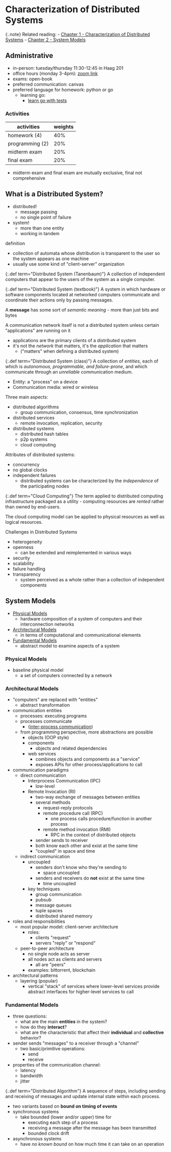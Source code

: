 # Characterization of Distributed Systems

{:.note}
Related reading:
    - [Chapter 1 - Characterization of Distributed Systems](../chapter-1/index.md)
    - [Chapter 2 - System Models](../chapter-2/index.md)

## Administrative
- in-person: tuesday/thursday 11:30-12:45 in Haag 201
- office hours (monday 3-4pm): [zoom link](https://umsystem.zoom.us/j/94171457064?pwd=N2plOVd5eGZFWFk1Z1plNFJ3OG9EUT09)
- exams: open-book
- preferred communication: canvas
- preferred language for homework: python or go
    - learning go:
        - [learn go with tests](https://quii.gitbook.io/learn-go-with-tests/)


### Activities

| activities | weights |
| - | - |
| homework (4) | 40% |
| programming (2) | 20% |
| midterm exam | 20% |
| final exam | 20% |

- midterm exam and final exam are mutually exclusive, final not
  comprehensive

## What is a Distributed System?

- distributed!
    - message passing
    - no single point of failure
- system!
    - more than one entity
    - working in tandem

definition
- collection of automata whose distribution is transparent to the user
  so the system appears as one machine
- usually use some kind of "client-server" organization

{:.def term="Distributed System (Tanenbaum)"}
A collection of independent computers that appear to the users of the
system as a single computer.
<!--{:def term="term"}
possibly multi-line definition
{/def}-->

{:.def term="Distributed System (textbook)"}
A system in which hardware or software components located at networked
computers communicate and coordinate their actions only by passing
messages.

A **message** has some sort of *semantic meaning* - more than just bits and bytes

A communication network itself is not a distributed system unless
certain "applications" are running on it
- applications are the primary clients of a distributed system
- it's not the *network* that matters, it's the *application* that matters
    - ("matters" when defining a distributed system)

{:.def term="Distributed System (class)"}
A collection of *entities*, each of which is *autonomous, programmable,
and failure-prone*, and which communicate through an *unreliable*
communication medium.

- Entity: a "process" on a device
- Communication media: wired or wireless

Three main aspects:
- distributed algorithms
    - group communication, consensus, time synchronization
- distributed services
    - remote invocation, replication, security
- distributed systems
    - distributed hash tables
    - p2p systems
    - cloud computing

Attributes of distributed systems:
- concurrency
- no global clocks
- independent failures
    - distributed systems can be characterized by the *independence* of
the participating nodes

{:.def term="Cloud Computing"}
The term applied to distributed computing infrastructure packaged as a
utility - computing resources are *rented* rather than owned by
end-users.

The cloud computing model can be applied to physical resources as well
as logical resources.

Challenges in Distributed Systems
- heterogeneity
- openness
    - can be extended and reimplemented in various ways
- security
- scalability
- failure handling
- transparency
    - system perceived as a whole rather than a collection of
    independent components

## System Models
- [ Physical Models ](../chapter-2/physical-models.md)
    - hardware composition of a system of computers and their
  interconnection networks
- [ Architectural Models ](../chapter-2/architectural-models.md)
    - in terms of computational and communicational elements
- [ Fundamental Models ](../chapter-2/fundamental-models.md)
    - abstract model to examine aspects of a system

### Physical Models
- baseline physical model
    - a set of computers connected by a network
### Architectural Models
- "computers" are replaced with "entities"
    - abstract transformation
- communication entities
    - processes: executing programs
    - processes communicate
        - ([inter-process communication](../chapter-4/index.md))
    - from programming perspective, more abstractions are possible
        - objects (OOP style)
        - components
            - objects and related dependencies
        - web services
            - combines objects and components as a "service"
            - exposes APIs for other process/applications to call
- communication paradigms
    - direct communication
        - Interprocess Communication (IPC)
            - low-level
        - Remote Invocation (RI)
            - two-way exchange of messages between entities
            - several methods
                - request-reply protocols
                - remote procedure call (RPC)
                    - one process calls procedure/function in another
                    process
                - remote method invocation (RMI)
                    - RPC in the context of distributed objects
            - sender sends to receiver
            - both know each other and exist at the same time
            - "coupled" in space and time
    - indirect communication
        - uncoupled
            - senders don't know who they're sending to
                - space uncoupled
            - senders and receivers do **not** exist at the same time
                - time uncoupled
        - key techniques
            - group communication
            - pubsub
            - message queues
            - tuple spaces
            - distributed shared memory
- roles and responsibilities
    - most popular model: client-server architecture
        - roles:
            - clients "request"
            - servers "reply" or "respond"
    - peer-to-peer architecture
        - no single node acts as server
        - all nodes act as clients and servers
            - all are "peers"
        - examples: bittorrent, blockchain
- architectural patterns
    - layering (popular)
        - vertical "stack" of services where lower-level services
        provide abstract interfaces for higher-level services to call
### Fundamental Models
- three questions:
    - what are the main **entities** in the system?
    - how do they **interact**?
    - what are the characteristic that affect their **individual** and
    **collective** behavior?
- sender sends "messages" to a receiver through a "channel"
    - two basic/primitive operations:
        - send
        - receive
- properties of the communication channel:
    - latency
    - bandwidth
    - jitter

{:.def term="Distributed Algorithm"}
A sequence of steps, including sending and receiving of messages and
update internal state within each process.

- two variants based on **bound on timing of events**
- synchronous systems
    - take bounded (lower and/or upper) time for
        - executing each step of a process
        - receiving a message after the message has been transmitted
        - bounded clock drift
- asynchronous systems
    - have *no known bound* on how much time it can take on an operation
